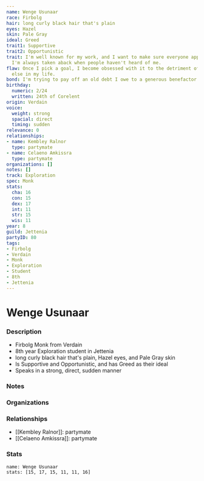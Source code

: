 ```yaml
---
name: Wenge Usunaar
race: Firbolg
hair: long curly black hair that's plain
eyes: Hazel
skin: Pale Gray
ideal: Greed
trait1: Supportive
trait2: Opportunistic
trait: I'm well known for my work, and I want to make sure everyone appreciates it.
  I'm always taken aback when people haven't heard of me.
flaw: Once I pick a goal, I become obsessed with it to the detriment of everything
  else in my life.
bond: I'm trying to pay off an old debt I owe to a generous benefactor.
birthday:
  numeric: 2/24
  written: 24th of Corelent
origin: Verdain
voice:
  weight: strong
  spacial: direct
  timing: sudden
relevance: 0
relationships:
- name: Kembley Ralnor
  type: partymate
- name: Celaeno Amkissra
  type: partymate
organizations: []
notes: []
track: Exploration
spec: Monk
stats:
  cha: 16
  con: 15
  dex: 17
  int: 11
  str: 15
  wis: 11
year: 8
guild: Jettenia
partyID: 80
tags:
- Firbolg
- Verdain
- Monk
- Exploration
- Student
- 8th
- Jettenia
---
```

# Wenge Usunaar
### Description
- Firbolg Monk from Verdain
- 8th year Exploration student in Jettenia
- long curly black hair that's plain, Hazel eyes, and Pale Gray skin
- Is Supportive and Opportunistic, and has Greed as their ideal
- Speaks in a strong, direct, sudden manner

### Notes

### Organizations

### Relationships
- [[Kembley Ralnor]]: partymate
- [[Celaeno Amkissra]]: partymate

### Stats
```statblock
name: Wenge Usunaar
stats: [15, 17, 15, 11, 11, 16]
```